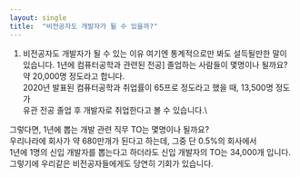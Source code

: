 ```yaml
---
layout: single
title:  "비전공자도 개발자가 될 수 있을까?"
---
```


1. 비전공자도 개발자가 될 수 있는 이유
  여기엔 통계적으로만 봐도 설득될만한 말이 있습니다. 1년에 컴퓨터공학과 관련된 전공]
  졸업하는 사람들이 몇명이나 될까요? 약 20,000명 정도라고 합니다. \
  2020년 발표된 컴퓨터공학과 취업률이 65프로 정도라고 했을 때, 13,500명 정도가\
  유관 전공 졸업 후 개발자로 취업한다고 볼 수 있습니다.\
  
  그렇다면, 1년에 뽑는 개발 관련 직무 TO는 몇명이나 될까요?\
  우리나라에 회사가 약 680만개가 된다고 하는데, 그중 단 0.5%의 회사에서\
  1년에 1명의 신입 개발자를 뽑는다고 하더라도 신입 개발자의 TO는 34,000개 입니다.\
  그렇기에 우리같은 비전공자들에게도 당연히 기회가 있습니다.
  
  [출처: 개발자를 꿈꾸는 비전공자에게]:(https://brunch.co.kr/@gogenius28/85)
  

